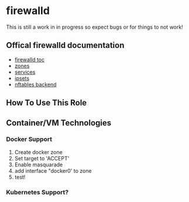 # firewalld
This is still a work in in progress so expect bugs or for things to not work!

## Offical firewalld documentation
- [firewalld toc](https://firewalld.org/documentation/)
- [zones](https://firewalld.org/documentation/zone/)
- [services](https://firewalld.org/documentation/service/)
- [ipsets](https://firewalld.org/documentation/ipset/)
- [nftables backend](https://firewalld.org/2018/07/nftables-backend)

## How To Use This Role


## Container/VM Technologies
### Docker Support
1. Create docker zone
2. Set target to 'ACCEPT'
3. Enable masquarade
4. add interface "docker0' to zone
5. test!

### Kubernetes Support?
